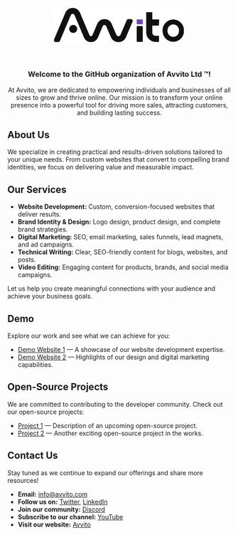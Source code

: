 <header>
<div align="center">
  <img src="https://raw.githubusercontent.com/Avvito-LTD/.github/refs/heads/main/media/avvito-logo.png" style="width:300px" alt="Avvito Ltd ™ Logo">
</div>
</header>



<div align="center">
  <h3>Welcome to the GitHub organization of <strong>Avvito Ltd ™</strong>!</h3>
  <p>At Avvito, we are dedicated to empowering individuals and businesses of all sizes to grow and thrive online.
  Our mission is to transform your online presence into a powerful tool for driving more sales, attracting customers,
  and building lasting success.</p>
</div>

## About Us

We specialize in creating practical and results-driven solutions tailored to your unique needs.
From custom websites that convert to compelling brand identities, we focus on delivering value and measurable impact.

## Our Services

- **Website Development:** Custom, conversion-focused websites that deliver results.
- **Brand Identity & Design:** Logo design, product design, and complete brand strategies.
- **Digital Marketing:** SEO, email marketing, sales funnels, lead magnets, and ad campaigns.
- **Technical Writing:** Clear, SEO-friendly content for blogs, websites, and posts.
- **Video Editing:** Engaging content for products, brands, and social media campaigns.

Let us help you create meaningful connections with your audience and achieve your business goals.

## Demo

Explore our work and see what we can achieve for you:

- [Demo Website 1](#) — A showcase of our website development expertise.
- [Demo Website 2](#) — Highlights of our design and digital marketing capabilities.

## Open-Source Projects

We are committed to contributing to the developer community. Check out our open-source projects:

- [Project 1](#) — Description of an upcoming open-source project.
- [Project 2](#) — Another exciting open-source project in the works.

## Contact Us

Stay tuned as we continue to expand our offerings and share more resources!

- **Email:** [info@avvito.com](mailto:info@avvito.com)
- **Follow us on:** [Twitter](#), [LinkedIn](#)
- **Join our community:** [Discord](#)
- **Subscribe to our channel:** [YouTube](#)
- **Visit our website:** [Avvito](#)
